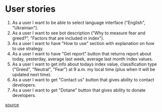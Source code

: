 # User stories

1. As a user I want to be able to select language interface ("English", "Ukrainian").
2. As a user I want to see bot description ("Why to measure fear and greed?", "Factors that are included in index").
3. As a user I want to have "How to use" section with explanation on how to use strategy.
4. As a user I want to have "Get report" button that returns report about today, yesterday, average last week, average last month index values.
5. As a user I want to get info about todays index value, classification type ("Greed", "Neutral", "Fear") at 9 a.m. my local time (plus when it will be updated next time).
6. As a user I want to get "Contact us" button that gives ability to contact developers.
7. As a user I want to get "Dotane" button that gives ability to donate developers.


[source](https://alternative.me/crypto/fear-and-greed-index/)
